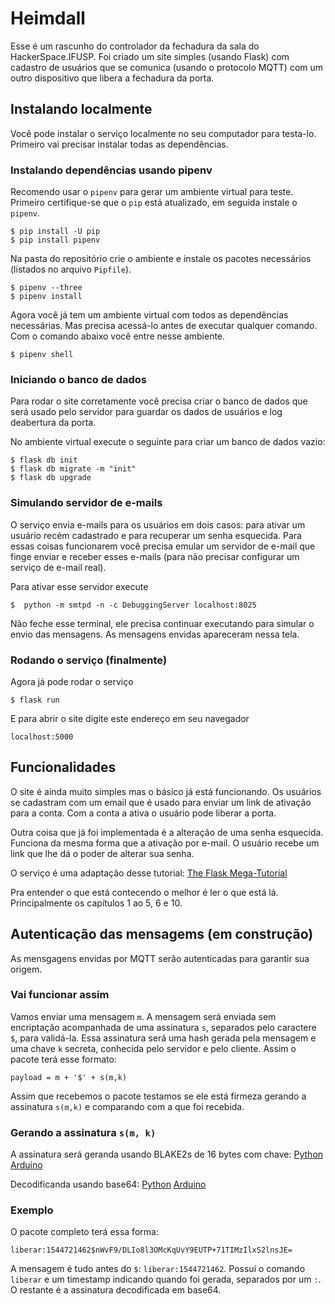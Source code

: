 # Heimdall

Esse é um rascunho do controlador da fechadura da sala do HackerSpace.IFUSP. Foi criado um site simples (usando Flask) com cadastro de usuários que se comunica (usando o protocolo MQTT) com um outro dispositivo que libera a fechadura da porta.

## Instalando localmente

Você pode instalar o serviço localmente no seu computador para testa-lo. Primeiro vai precisar instalar todas as dependências.

### Instalando dependências usando pipenv

Recomendo usar o ``pipenv`` para gerar um ambiente virtual para teste. Primeiro certifique-se que o ``pip`` está atualizado, em seguida instale o ``pipenv``.

    $ pip install -U pip
    $ pip install pipenv

Na pasta do repositório crie o ambiente e instale os pacotes necessários (listados no arquivo ``Pipfile``).

    $ pipenv --three
    $ pipenv install

Agora você já tem um ambiente virtual com todos as dependências necessárias. Mas precisa acessá-lo antes de executar qualquer comando. Com o comando abaixo você entre nesse ambiente.

    $ pipenv shell

### Iniciando o banco de dados

Para rodar o site corretamente você precisa criar o banco de dados que será usado pelo servidor para guardar os dados de usuários e log deabertura da porta.

No ambiente virtual execute o seguinte para criar um banco de dados vazio:

    $ flask db init
    $ flask db migrate -m "init"
    $ flask db upgrade

### Simulando servidor de e-mails

O serviço envia e-mails para os usuários em dois casos: para ativar um usuário recém cadastrado e para recuperar um senha esquecida. Para essas coisas funcionarem você precisa emular um servidor de e-mail que finge enviar e receber esses e-mails (para não precisar configurar um serviço de e-mail real).

Para ativar esse servidor execute

    $  python -m smtpd -n -c DebuggingServer localhost:8025

Não feche esse terminal, ele precisa continuar executando para simular o envio das mensagens. As mensagens envidas apareceram nessa tela.

### Rodando o serviço (finalmente)

Agora já pode rodar o serviço

    $ flask run

E para abrir o site digite este endereço em seu navegador

    localhost:5000

## Funcionalidades

O site é ainda muito simples mas o básico já está funcionando. Os usuários se cadastram com um email que é usado para enviar um link de ativação para a conta. Com a conta a ativa o usuário pode liberar a porta.

Outra coisa que já foi implementada é a alteração de uma senha esquecida. Funciona da mesma forma que a ativação por e-mail. O usuário recebe um link que lhe dá o poder de alterar sua senha.

O serviço é uma adaptação desse tutorial: [The Flask Mega-Tutorial](https://blog.miguelgrinberg.com/post/the-flask-mega-tutorial-part-i-hello-world)

Pra entender o que está contecendo o melhor é ler o que está lá. Principalmente os capítulos 1 ao 5, 6 e 10.

## Autenticação das mensagems (em construção)

As mensgagens envidas por MQTT serão autenticadas para garantir sua origem.

### Vai funcionar assim

Vamos enviar uma mensagem ``m``. A mensagem será enviada sem encriptação acompanhada de uma assinatura ``s``, separados pelo caractere ``$``, para validá-la. Essa assinatura será uma hash gerada pela mensagem e uma chave ``k`` secreta, conhecida pelo servidor e pelo cliente. Assim o pacote terá esse formato:

    payload = m + '$' + s(m,k)

Assim que recebemos o pacote testamos se ele está firmeza gerando a assinatura ``s(m,k)`` e comparando com a que foi recebida.

### Gerando a assinatura ``s(m, k)``

A assinatura será geranda usando BLAKE2s de 16 bytes com chave: [Python](https://docs.python.org/3.7/library/hashlib.html#blake2) [Arduino](http://rweather.github.io/arduinolibs/crypto.html)

Decodificanda usando base64: [Python](https://docs.python.org/3.7/library/base64.html) [Arduino](https://github.com/Densaugeo/base64_arduino)

### Exemplo

O pacote completo terá essa forma:

    liberar:1544721462$nWvF9/DLIo8l3OMcKqUvY9EUTP+71TIMzIlxS2lnsJE=

A mensagem é tudo antes do ``$``: ``liberar:1544721462``. Possui o comando ``liberar`` e um timestamp indicando quando foi gerada, separados por um ``:``. O restante é a assinatura decodificada em base64.
